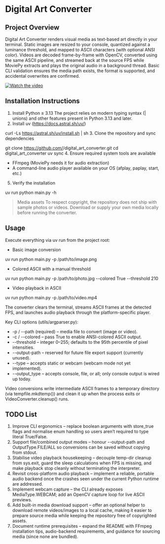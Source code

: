 # Digital Art Converter

## Project Overview

Digital Art Converter renders visual media as text-based art directly in your terminal. Static images are resized to your console, quantized against a luminance threshold, and mapped to ASCII characters (with optional ANSI color). Videos are decoded frame-by-frame with OpenCV,
converted using the same ASCII pipeline, and streamed back at the source FPS while MoviePy extracts and plays the original audio in a background thread. Basic CLI validation ensures the media path exists, the format is supported, and accidental overwrites are confirmed.

[![Watch the video](https://img.youtube.com/vi/cYDkAKYTWk0/maxresdefault.jpg)](https://youtu.be/cYDkAKYTWk0)

## Installation Instructions

1. Install Python ≥ 3.13
 The project relies on modern typing syntax (| unions) and other features present in Python 3.13 and later.
2. Install uv (https://docs.astral.sh/uv/)

 curl -Ls https://astral.sh/uv/install.sh | sh
3. Clone the repository and sync dependencies

 git clone https://github.com/<your-org>/digital_art_converter.git
 cd digital_art_converter
 uv sync
4. Ensure required system tools are available
  - FFmpeg (MoviePy needs it for audio extraction)
  - A command-line audio player available on your OS (afplay, paplay, start, etc.)
5. Verify the installation

 uv run python main.py -h

> Media assets
> To respect copyright, the repository does not ship with sample photos or videos. Download or supply your own media locally before running the converter.

## Usage

Execute everything via uv run from the project root:

- Basic image conversion

uv run python main.py -p /path/to/image.png
- Colored ASCII with a manual threshold

uv run python main.py -p /path/to/photo.jpg --colored True --threshold 210
- Video playback in ASCII

uv run python main.py -p /path/to/video.mp4

The converter clears the terminal, streams ASCII frames at the detected FPS, and launches audio playback through the platform-specific player.

Key CLI options (utils/argparser.py):

- -p / --path (required) – media file to convert (image or video).
- -c / --colored – pass True to enable ANSI-colored ASCII output.
- --threshold – integer 0–255; defaults to the 95th percentile of pixel intensities.
- --output-path – reserved for future file export support (currently unused).
- --type – accepts static or webcam (webcam mode not yet implemented).
- --output_type – accepts console, file, or all; only console output is wired up today.

Video conversions write intermediate ASCII frames to a temporary directory (via tempfile.mkdtemp()) and clean it up when the process exits or VideoConverter.cleanup() runs.

## TODO List

1. Improve CLI ergonomics – replace boolean arguments with store_true flags and normalise enum handling so users aren’t required to type literal True/False.
2. Support file/combined output modes – honour --output-path and OutputType.FILE/ALL so conversions can be saved without copying from stdout.
3. Stabilise video playback housekeeping – decouple temp-dir cleanup from sys.exit, guard the sleep calculations when FPS is missing, and make playback stop cleanly without terminating the interpreter.
4. Revisit cross-platform audio playback – implement a reliable, portable audio backend once the crashes seen under the current Python runtime are addressed.
5. Implement webcam capture – the CLI already exposes MediaType.WEBCAM; add an OpenCV capture loop for live ASCII previews.
6. Add built-in media download support – offer an optional helper to download remote videos/images to a local cache, making it easier to prepare source media while keeping the repository free of copyrighted assets.
7. Document runtime prerequisites – expand the README with FFmpeg installation tips, audio-backend requirements, and guidance for sourcing media (since none are bundled).
